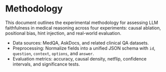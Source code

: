 # Methodology

This document outlines the experimental methodology for assessing LLM faithfulness in medical reasoning across four experiments: causal ablation, positional bias, hint injection, and real-world evaluation.

- Data sources: MedQA, AskDocs, and related clinical QA datasets.
- Preprocessing: Normalize fields into a unified JSON schema with `id`, `question`, `context`, `options`, and `answer`.
- Evaluation metrics: accuracy, causal density, netflip, confidence intervals, and significance tests.
